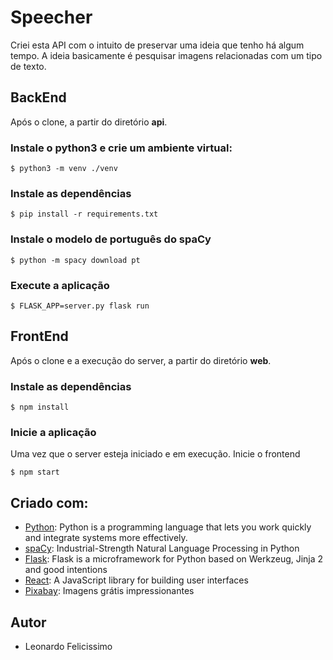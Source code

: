 # Speecher

Criei esta API com o intuito de preservar uma ideia que tenho há algum tempo. A ideia basicamente é pesquisar imagens relacionadas com um tipo de texto.

## BackEnd

Após o clone, a partir do diretório **api**.

### Instale o python3 e crie um ambiente virtual:

```
$ python3 -m venv ./venv
```

### Instale as dependências
```
$ pip install -r requirements.txt
```

### Instale o modelo de português do spaCy
```
$ python -m spacy download pt
```

### Execute a aplicação
```
$ FLASK_APP=server.py flask run
```

## FrontEnd

Após o clone e a execução do server, a partir do diretório **web**.

### Instale as dependências
```
$ npm install
```

### Inicie a aplicação

Uma vez que o server esteja iniciado e em execução. Inicie o frontend
```
$ npm start
```

## Criado com:
- [Python](https://www.python.org/): Python is a programming language that lets you work quickly and integrate systems more effectively.
- [spaCy](https://spacy.io/): Industrial-Strength Natural Language Processing in Python
- [Flask](http://flask.pocoo.org/): Flask is a microframework for Python based on Werkzeug, Jinja 2 and good intentions
- [React](https://reactjs.org/): A JavaScript library for building user interfaces
- [Pixabay](https://pixabay.com/pt/): Imagens grátis impressionantes

## Autor
- Leonardo Felicissimo